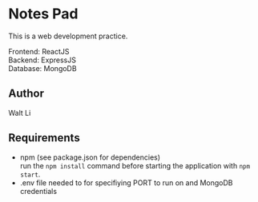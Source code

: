 # Notes Pad
This is a web development practice.

Frontend: ReactJS  
Backend: ExpressJS  
Database: MongoDB

## Author
Walt Li

## Requirements
- npm (see package.json for dependencies)\
run the `npm install` command before starting the application with `npm start`.
- .env file needed to for specifiying PORT to run on and MongoDB credentials
